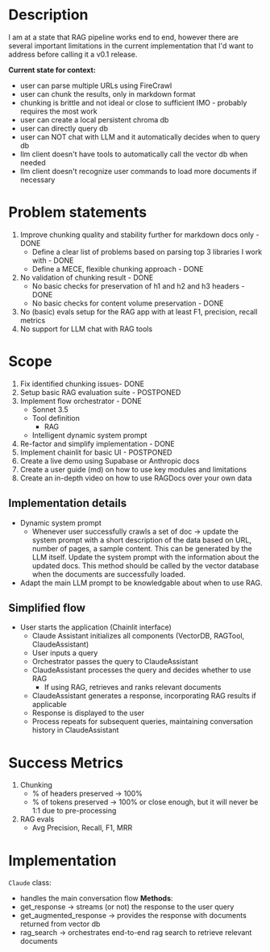 # Description
I am at a state that RAG pipeline works end to end, however there are several important limitations in the current
implementation that I'd want to address before calling it a v0.1 release.

**Current state for context:**
- user can parse multiple URLs using FireCrawl
- user can chunk the results, only in markdown format
- chunking is brittle and not ideal or close to sufficient IMO - probably requires the most work
- user can create a local persistent chroma db
- user can directly query db
- user can NOT chat with LLM and it automatically decides when to query db
- llm client doesn't have tools to automatically call the vector db when needed
- llm client doesn't recognize user commands to load more documents if necessary

# Problem statements
1. Improve chunking quality and stability further for markdown docs only - DONE
    - Define a clear list of problems based on parsing top 3 libraries I work with - DONE
    - Define a MECE, flexible chunking approach - DONE
2. No validation of chunking result - DONE
   - No basic checks for preservation of h1 and h2 and h3 headers - DONE
   - No basic checks for content volume preservation - DONE
3. No (basic) evals setup for the RAG app with at least F1, precision, recall metrics
4. No support for LLM chat with RAG tools



# Scope
1. Fix identified chunking issues- DONE
2. Setup basic RAG evaluation suite - POSTPONED
3. Implement flow orchestrator - DONE
   - Sonnet 3.5
   - Tool definition
      - RAG
   - Intelligent dynamic system prompt
4. Re-factor and simplify implementation - DONE
5. Implement chainlit for basic UI - POSTPONED
6. Create a live demo using Supabase or Anthropic docs
7. Create a user guide (md) on how to use key modules and limitations
8. Create an in-depth video on how to use RAGDocs over your own data

## Implementation details
- Dynamic system prompt
  - Whenever user successfully crawls a set of doc -> update the system prompt with a short description of the data
    based on URL, number of pages, a sample content. This can be generated by the LLM itself. Update the system
    prompt with the information about the updated docs. This method should be called by the vector database when the
    documents are successfully loaded.
- Adapt the main LLM prompt to be knowledgable about when to use RAG.

## Simplified flow
- User starts the application (Chainlit interface)
  - Claude Assistant initializes all components (VectorDB, RAGTool, ClaudeAssistant)
  - User inputs a query
  - Orchestrator passes the query to ClaudeAssistant
  - ClaudeAssistant processes the query and decides whether to use RAG
    - If using RAG, retrieves and ranks relevant documents
  - ClaudeAssistant generates a response, incorporating RAG results if applicable
  - Response is displayed to the user
  - Process repeats for subsequent queries, maintaining conversation history in ClaudeAssistant


# Success Metrics
1. Chunking
   - % of headers preserved -> 100%
   - % of tokens preserved -> 100% or close enough, but it will never be 1:1 due to pre-processing
2. RAG evals
   - Avg Precision, Recall, F1, MRR



# Implementation
`Claude` class:
- handles the main conversation flow
**Methods**:
- get_response -> streams (or not) the response to the user query
- get_augmented_response -> provides the response with documents returned from vector db
- rag_search -> orchestrates end-to-end rag search to retrieve relevant documents
